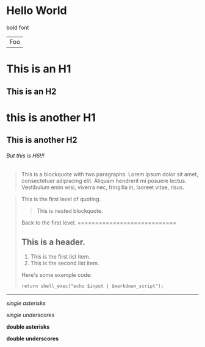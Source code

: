 Hello World
====
bold font
<table>
    <tr>
        <td>Foo</td>
    </tr>
</table>

This is an H1
=============

This is an H2
-------------

# this is another H1

## This is another H2

###### But this is H6!!!

> This is a blockquote with two paragraphs. Lorem ipsum dolor sit amet,
> consectetuer adipiscing elit. Aliquam hendrerit mi posuere lectus.
> Vestibulum enim wisi, viverra nec, fringilla in, laoreet vitae, risus.

> This is the first level of quoting.
>
> > This is nested blockquote.
>
> Back to the first level.
============================
> ## This is a header.
> 
> 1.   This is the first list item.
> 2.   This is the second list item.
> 
> Here's some example code:
> 
>     return shell_exec("echo $input | $markdown_script");

-------------------------
*single asterisks*

_single underscores_

**double asterisks**

__double underscores__
